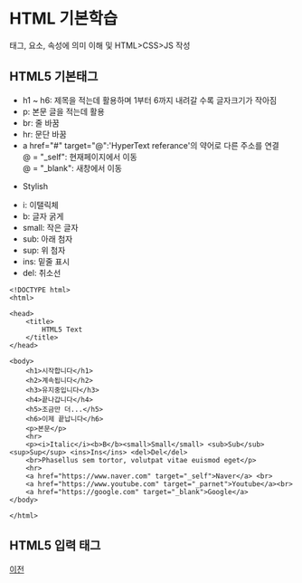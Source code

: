 # HTML 기본학습

태그, 요소, 속성에 의미 이해 및 HTML>CSS>JS 작성

## HTML5 기본태그

* h1 ~ h6: 제목을 적는데 활용하며 1부터 6까지 내려갈 수록 글자크기가 작아짐 <br>
* p: 본문 글을 적는데 활용 <br>
* br: 줄 바꿈 <br>
* hr: 문단 바꿈 <br>
* a href="#" target="@":'HyperText referance'의 약어로 다른 주소를 연결 <br>
@ = "_self": 현재페이지에서 이동 <br>
@ = "_blank": 새창에서 이동 <br>

+ Stylish <br>
* i: 이탤릭체 <br>
* b: 글자 굵게 <br>
* small: 작은 글자 <br>
* sub: 아래 첨자 <br>
* sup: 위 첨자 <br>
* ins: 밑줄 표시 <br>
* del: 취소선 <br> 

```
<!DOCTYPE html>
<html>

<head>
    <title>
        HTML5 Text
    </title>
</head>

<body>
    <h1>시작합니다</h1>
    <h2>계속됩니다</h2>
    <h3>유지중입니다</h3>
    <h4>끝나갑니다</h4>
    <h5>조금만 더...</h5>
    <h6>이제 끝납니다</h6>
    <p>본문</p>
    <hr>
    <p><i>Italic</i><b>B</b><small>Small</small> <sub>Sub</sub> <sup>Sup</sup> <ins>Ins</ins> <del>Del</del>
    <br>Phasellus sem tortor, volutpat vitae euismod eget</p>
    <hr>
    <a href="https://www.naver.com" target="_self">Naver</a> <br>
    <a href="https://www.youtube.com" target="_parnet">Youtube</a><br>
    <a href="https://google.com" target="_blank">Google</a>
</body>

</html>
```


## HTML5 입력 태그

[이전](https://github.com/kg4543/StudyHtml)
